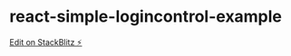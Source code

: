 # react-simple-logincontrol-example

[Edit on StackBlitz ⚡️](https://stackblitz.com/edit/react-simple-logincontrol-example)